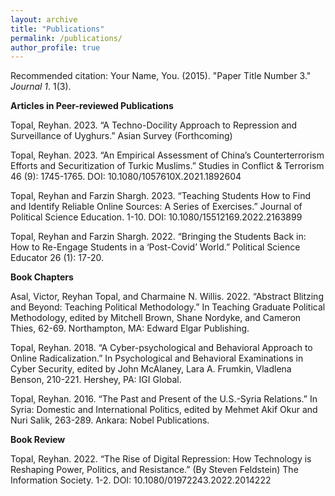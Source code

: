 ```yaml
---
layout: archive
title: "Publications"
permalink: /publications/
author_profile: true
---
```


Recommended citation: Your Name, You. (2015). "Paper Title Number 3." <i>Journal 1</i>. 1(3).

**Articles in Peer-reviewed Publications**

Topal, Reyhan. 2023. “A Techno-Docility Approach to Repression and Surveillance of Uyghurs.” Asian Survey (Forthcoming)

Topal, Reyhan. 2023. “An Empirical Assessment of China’s Counterterrorism Efforts and Securitization of Turkic Muslims.” Studies in Conflict & Terrorism 46 (9): 1745-1765. DOI: 10.1080/1057610X.2021.1892604

Topal, Reyhan and Farzin Shargh. 2023. “Teaching Students How to Find and Identify Reliable Online Sources: A Series of Exercises.” Journal of Political Science Education. 1-10. DOI: 10.1080/15512169.2022.2163899

Topal, Reyhan and Farzin Shargh. 2022. “Bringing the Students Back in: How to Re-Engage Students in a ‘Post-Covid’ World.” Political Science Educator 26 (1): 17-20.

**Book Chapters**

Asal, Victor, Reyhan Topal, and Charmaine N. Willis. 2022. “Abstract Blitzing and Beyond: Teaching Political Methodology.” In Teaching Graduate Political Methodology, edited by Mitchell Brown, Shane Nordyke, and Cameron Thies, 62-69. Northampton, MA: Edward Elgar Publishing.

Topal, Reyhan. 2018. “A Cyber-psychological and Behavioral Approach to Online Radicalization.” In Psychological and Behavioral Examinations in Cyber Security, edited by John McAlaney, Lara A. Frumkin, Vladlena Benson, 210-221. Hershey, PA: IGI Global.

Topal, Reyhan. 2016. “The Past and Present of the U.S.-Syria Relations.” In Syria: Domestic and International Politics, edited by Mehmet Akif Okur and Nuri Salik, 263-289. Ankara: Nobel Publications.

**Book Review**

Topal, Reyhan. 2022. “The Rise of Digital Repression: How Technology is Reshaping Power, Politics, and Resistance.”
(By Steven Feldstein) The Information Society. 1-2. DOI: 10.1080/01972243.2022.2014222

